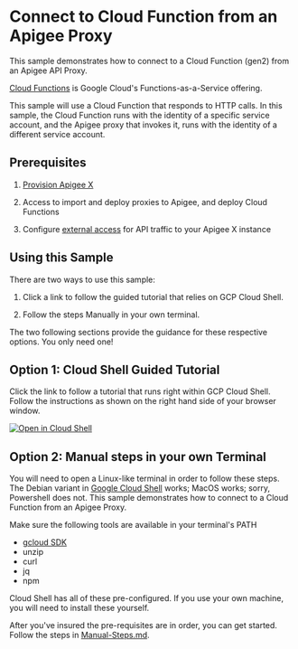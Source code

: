 # Connect to Cloud Function from an Apigee Proxy

This sample demonstrates how to connect to a Cloud Function (gen2) from an Apigee API Proxy.

[Cloud Functions](https://cloud.google.com/functions) is Google Cloud's
Functions-as-a-Service offering.

This sample will use a Cloud Function that responds to HTTP calls.  In this
sample, the Cloud Function runs with the identity of a specific service account,
and the Apigee proxy that invokes it, runs with the identity of a different
service account.

## Prerequisites

1. [Provision Apigee X](https://cloud.google.com/apigee/docs/api-platform/get-started/provisioning-intro)

2. Access to import and deploy proxies to Apigee, and deploy Cloud Functions

3. Configure [external access](https://cloud.google.com/apigee/docs/api-platform/get-started/configure-routing#external-access) for API traffic to your Apigee X instance

## Using this Sample

There are two ways to use this sample:

1. Click a link to follow the guided tutorial that relies on GCP Cloud Shell.

2. Follow the steps Manually in  your own terminal.

The two following sections provide the guidance for these respective options.
You only need one!

## Option 1: Cloud Shell Guided Tutorial

Click the link to follow a tutorial that runs right within GCP
Cloud Shell. Follow the instructions as shown on the right hand side of your
browser window.

[![Open in Cloud Shell](https://gstatic.com/cloudssh/images/open-btn.svg)](https://ssh.cloud.google.com/cloudshell/open?cloudshell_git_repo=https://github.com/GoogleCloudPlatform/apigee-samples&cloudshell_git_branch=main&cloudshell_workspace=.&cloudshell_tutorial=cloud-functions/docs/cloudshell-tutorial.md)

## Option 2: Manual steps in your own Terminal

You will need to open a Linux-like terminal in order to follow these steps. The
Debian variant in [Google Cloud Shell](https://shell.cloud.google.com/) works;
MacOS works; sorry, Powershell does not. This sample demonstrates how to connect
to a Cloud Function from an Apigee Proxy.

Make sure the following tools are available in your terminal's PATH

* [gcloud SDK](https://cloud.google.com/sdk/docs/install)
* unzip
* curl
* jq
* npm

Cloud Shell has all of these pre-configured. If you use your own machine, you
will need to install these yourself.

After you've insured the pre-requisites are in order, you can get started. Follow the
steps in [Manual-Steps.md](./Manual-Steps.md).
